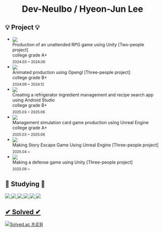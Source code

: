 <div align="center">

# Dev-Neulbo / Hyeon-Jun Lee

</div>

## 💡 Project 💡

- <img align="center" src="https://img.shields.io/badge/unity-%23000000.svg?&style=for-the-badge&logo=unity&logoColor=white" /> <br>
    Production of an unattended RPG game using Unity [Two-people project]  <br>college grade A+<br>
    <sub> 2024.03 ~ 2024.06 </sub>
- <img align="center" src="https://img.shields.io/badge/opengl-%235586A4.svg?&style=for-the-badge&logo=opengl&logoColor=white" /> <br>
    Animated production using Opengl [Three-people project] <br> college grade B+ <br>
    <sub> 2024.09 ~ 2024.12 </sub>
- <img align="center" src="https://img.shields.io/badge/android%20studio-%233DDC84.svg?&style=for-the-badge&logo=android%20studio&logoColor=black" /> <br>
    Creating a refrigerator ingredient management and recipe search app using Android Studio <br> college grade B+ <br>
    <sub> 2025.03 ~ 2025.06 </sub>
- <img align="center" src="https://img.shields.io/badge/unreal%20engine-%23313131.svg?&style=for-the-badge&logo=unreal%20engine&logoColor=white"  /> <br>
    Management simulation card game production using Unreal Engine <br> college grade A+ <br>
    <sub> 2025.03 ~ 2025.06 </sub>
- <img align="center" src="https://img.shields.io/badge/unreal%20engine-%23313131.svg?&style=for-the-badge&logo=unreal%20engine&logoColor=white"  /> <br>
    Making Story Escape Game Using Unreal Engine [Three-people project] <br>
    <sub> 2025.04 ~ </sub>
- <img align="center" src="https://img.shields.io/badge/unity-%23000000.svg?&style=for-the-badge&logo=unity&logoColor=white" /> <br>
    Making a defense game using Unity [Three-people project] <br>
    <sub> 2025.09 ~ </sub>

## 📖 Studying 📖

<a href="" target="_blank">
  <img src="https://img.shields.io/badge/unreal%20engine-%23313131.svg?&style=for-the-badge&logo=unreal%20engine&logoColor=white"  />
  <img src="https://img.shields.io/badge/unity-%23000000.svg?&style=for-the-badge&logo=unity&logoColor=white" />
  <img src="https://img.shields.io/badge/aseprite-%237D929E.svg?&style=for-the-badge&logo=aseprite&logoColor=white" />
  <img src="https://img.shields.io/badge/-C++-000000?.svg?&style=for-the-badge&logo=c%2B%2B&logoColor=white" />
  <img src="https://img.shields.io/badge/java-%23007396.svg?&style=for-the-badge&logo=java&logoColor=white" />
  <img src="https://img.shields.io/badge/python-%233776AB.svg?&style=for-the-badge&logo=python&logoColor=white" />

  

## ✔ Solved ✔
[![Solved.ac
프로필](http://mazassumnida.wtf/api/v2/generate_badge?boj=neulb0ot)](https://solved.ac/neulb0ot)

  
  <!--
**Dev-Neulbo/Dev-Neulbo** is a ✨ _special_ ✨ repository because its `README.md` (this file) appears on your GitHub profile.

Here are some ideas to get you started:

- 🔭 I’m currently working on ...
- 🌱 I’m currently learning ...
- 👯 I’m looking to collaborate on ...
- 🤔 I’m looking for help with ...
- 💬 Ask me about ...
- 📫 How to reach me: ...
- 😄 Pronouns: ...
- ⚡ Fun fact: ...
-->
